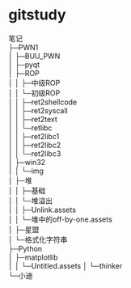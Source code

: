 # gitstudy

笔记                
  ├─PWN1      
  │  ├─BUU_PWN            
  │  ├─pyqt              
  │  ├─ROP              
  │  │  ├─中级ROP            
  │  │  └─初级ROP            
  │  │    ├─ret2shellcode      
  │  │    ├─ret2syscall       
  │  │    ├─ret2text        
  │  │    └─retlibc         
  │  │      ├─ret2libc1      
  │  │      ├─ret2libc2      
  │  │      └─ret2libc3      
  │  ├─win32             
  │  │  └─img             
  │  ├─堆               
  │  │  ├─基础             
  │  │  └─堆溢出             
  │  │    ├─Unlink.assets      
  │  │    └─堆中的off-by-one.assets  
  │  ├─星盟               
  │  └─格式化字符串             
  ├─Python              
  │  ├─matplotlib           
  │  │  └─Untitled.assets 
  │  └─thinker            
  └─小迪                
                   